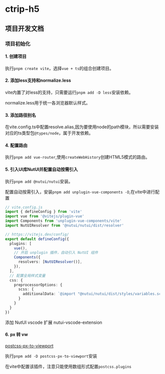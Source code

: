 # ctrip-h5

## 项目开发文档

### 项目初始化

#### 1. 创建项目

执行`pnpm create vite`，选择`vue + ts`的组合创建项目。

#### 2. 添加less支持和normalize.less

vite内置了对less的支持，只需要运行`pnpm add -D less`安装依赖。

normalize.less用于统一各浏览器默认样式。

#### 3. 添加路径别名

在vite.config.ts中配置resolve.alias,因为要使用node的path模块，所以需要安装对应的ts类型包`@types/node`，属于开发依赖。

#### 4. 配置路由

执行`pnpm add vue-router`,使用`createWebHistory`创建HTML5模式的路由。

#### 5. 引入UI库NutUI并配置自动按需引入

执行`pnpm add @nutui/nutui`安装。

配置自动按需引入，安装`pnpm add unplugin-vue-components -D`,在vite中进行配置

```ts
// vite.config.js
import { defineConfig } from 'vite'
import vue from '@vitejs/plugin-vue'
import Components from 'unplugin-vue-components/vite'
import NutUIResolver from '@nutui/nutui/dist/resolver'

// https://vitejs.dev/config/
export default defineConfig({
  plugins: [
    vue(),
    // 开启 unplugin 插件，自动引入 NutUI 组件
    Components({
      resolvers: [NutUIResolver()],
    }),
  ],
  // 配置全局样式变量
  css: {
    preprocessorOptions: {
      scss: {
        additionalData: `@import "@nutui/nutui/dist/styles/variables.scss";`
      }
    }
  }
})
```

添加 NutUI vscode 扩展 nutui-vscode-extension

#### 6. px 转 vw

[postcss-px-to-viewport](https://github.com/evrone/postcss-px-to-viewport/blob/master/README_CN.md)

执行`pnpm add -D postcss-px-to-viewport`安装

在vite中配置该插件，注意只能使用数组形式配置`postcss.plugins`

